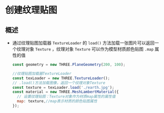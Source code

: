 # 创建纹理贴图

## 概述

+ 通过纹理贴图加载器 `TextureLoader` 的 `load()` 方法加载一张图片可以返回一个纹理对象 `Texture` ，纹理对象 `Texture` 可以作为模型材质颜色贴图 `.map` 属性的值

  ```js
  const geometry = new THREE.PlaneGeometry(200, 100);

  //纹理贴图加载器TextureLoader
  const texLoader = new THREE.TextureLoader();
  // .load()方法加载图像，返回一个纹理对象Texture
  const texture = texLoader.load('./earth.jpg');
  const material = new THREE.MeshLambertMaterial({
    // 设置纹理贴图：Texture对象作为材质map属性的属性值
    map: texture,//map表示材质的颜色贴图属性
  });
  ```

